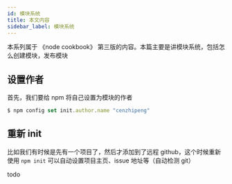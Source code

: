 ```yaml
---
id: 模块系统
title: 本文内容
sidebar_label: 模块系统
---
```


本系列属于 《node cookbook》 第三版的内容。本篇主要是讲模块系统，包括怎么创建模块，发布模块



## 设置作者

首先，我们要给 npm 将自己设置为模块的作者

```javascript
$ npm config set init.author.name "cenzhipeng"
```



## 重新 init

比如我们有时候是先有一个项目了，然后才添加到了远程 github，这个时候重新使用 `npm init` 可以自动设置项目主页、issue 地址等（自动检测 git）



todo